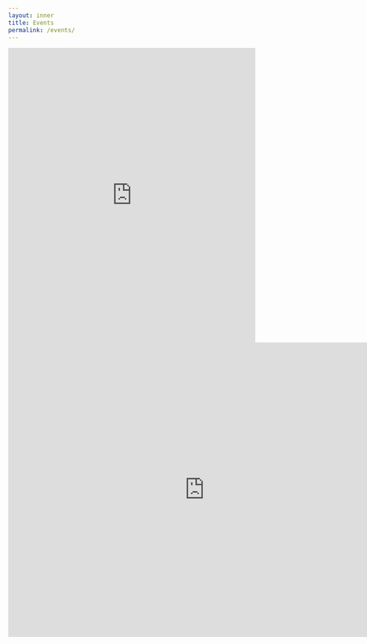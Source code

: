 ```yaml
---
layout: inner
title: Events
permalink: /events/
---
```


<p style="text-align:center;" markdown="1">

  <iframe src="https://calendar.google.com/calendar/embed?showPrint=0&amp;height=600&amp;wkst=1&amp;bgcolor=%23FFFFFF&amp;src=pvbd80pkmfsl5voauue4vbv61c%40group.calendar.google.com&amp;color=%236B3304&amp;ctz=America%2FNew_York" style="border-width:0" width="100%" height="600" frameborder="0" scrolling="no"></iframe>

  <iframe src="https://calendar.google.com/calendar/embed?src=pvbd80pkmfsl5voauue4vbv61c%40group.calendar.google.com&ctz=America/New_York" style="border: 0" width="800" height="600" frameborder="0" scrolling="no" markdown="1"></iframe>

</p>
